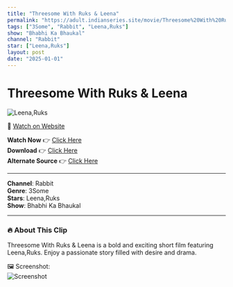 ```yaml
---
title: "Threesome With Ruks & Leena"
permalink: "https://adult.indianseries.site/movie/Threesome%20With%20Ruks%20%26%20Leena"
tags: ["3Some", "Rabbit", "Leena,Ruks"]
show: "Bhabhi Ka Bhaukal"
channel: "Rabbit"
star: ["Leena,Ruks"]
layout: post
date: "2025-01-01"
---
```


# Threesome With Ruks & Leena

![Leena,Ruks](https://shorts.desisins.com/wp-content/uploads/2025/01/Bhabi-Ka-bhaukal-DesiSins.com_.jpg)

🔗 [Watch on Website](https://adult.indianseries.site/movie/Threesome%20With%20Ruks%20%26%20Leena)

**Watch Now** 👉 [Click Here](https://adult.indianseries.site/movie/Threesome%20With%20Ruks%20%26%20Leena)  
**Download** 👉 [Click Here](https://adult.indianseries.site/movie/Threesome%20With%20Ruks%20%26%20Leena)  
**Alternate Source** 👉 [Click Here](https://adult.indianseries.site/movie/Threesome%20With%20Ruks%20%26%20Leena)

---

**Channel**: Rabbit  
**Genre**: 3Some  
**Stars**: Leena,Ruks  
**Show**: Bhabhi Ka Bhaukal

---

### 🔥 About This Clip

Threesome With Ruks & Leena is a bold and exciting short film featuring Leena,Ruks. Enjoy a passionate story filled with desire and drama.
 
🖼️ Screenshot:  
![Screenshot](https://shorts.desisins.com/wp-content/uploads/2025/01/Bhabi-Ka-bhaukal-DesiSins.com_.jpg)
